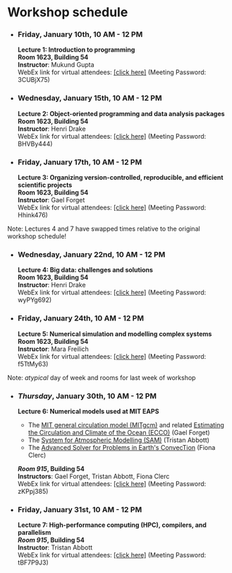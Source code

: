 # Workshop schedule

- ### Friday, January 10th, 10 AM - 12 PM
  **Lecture 1: Introduction to programming**\
  **Room 1623, Building 54**\
  **Instructor**: Mukund Gupta\
  WebEx link for virtual attendees: [[click here]](https://mit.webex.com/mit/j.php?MTID=m2655f6224c143515bb94cd016f2fb347) (Meeting Password: 3CUBjX75)

- ### Wednesday, January 15th, 10 AM - 12 PM
  **Lecture 2: Object-oriented programming and data analysis packages**\
  **Room 1623, Building 54**\
  **Instructor**: Henri Drake\
  WebEx link for virtual attendees: [[click here]](https://mit.webex.com/mit/j.php?MTID=m49365318c095978af437762284327009) (Meeting Password: BHVBy444)

- ### Friday, January 17th, 10 AM - 12 PM
  **Lecture 3: Organizing version-controlled, reproducible, and efficient scientific projects**\
  **Room 1623, Building 54**\
  **Instructor**: Gael Forget\
  WebEx link for virtual attendees: [[click here]](https://mit.webex.com/mit/j.php?MTID=m6fa8c16e83bad88a851f0737a588e5de) (Meeting Password: Hhink476)

Note: Lectures 4 and 7 have swapped times relative to the original workshop schedule!

- ### Wednesday, January 22nd, 10 AM - 12 PM
  **Lecture 4: Big data: challenges and solutions**\
  **Room 1623, Building 54**\
  **Instructor**: Henri Drake\
  WebEx link for virtual attendees: [[click here]](https://mit.webex.com/mit/j.php?MTID=m208d1333cbdc83afd9855b1650e3f3c6) (Meeting Password: wyPYg692)

- ### Friday, January 24th, 10 AM - 12 PM
  **Lecture 5: Numerical simulation and modelling complex systems**\
  **Room 1623, Building 54**\
  **Instructor**: Mara Freilich\
  WebEx link for virtual attendees: [[click here]](https://mit.webex.com/mit/j.php?MTID=m6b139ddbf381cb22017d4ef26449b35f) (Meeting Password: f5TtMy63)

Note: *atypical* day of week and rooms for last week of workshop

- ### *Thursday*, January 30th, 10 AM - 12 PM
  **Lecture 6: Numerical models used at MIT EAPS**
    - The [MIT general circulation model (MITgcm)](https://mitgcm.readthedocs.io/en/latest/) and related [Estimating the Circulation and Climate of the Ocean (ECCO)](https://ecco.jpl.nasa.gov/) (Gael Forget)
    - The [System for Atmospheric Modelling (SAM)](http://rossby.msrc.sunysb.edu/~marat/SAM.html) (Tristan Abbott)
    - The [Advanced Solver for Problems in Earth's ConvecTion](https://aspect.geodynamics.org/) (Fiona Clerc)
    
  ***Room 915*, Building 54**\
  **Instructors**: Gael Forget, Tristan Abbott, Fiona Clerc\
  WebEx link for virtual attendees: [[click here]](https://mit.webex.com/mit/j.php?MTID=m01ab61a2b92f4ae5a94429f812bb1936) (Meeting Password: zKPpj385)

- ### Friday, January 31st, 10 AM - 12 PM
  **Lecture 7: High-performance computing (HPC), compilers, and parallelism**\
  ***Room 915*, Building 54**\
  **Instructor**: Tristan Abbott\
  WebEx link for virtual attendees: [[click here]](https://mit.webex.com/mit/j.php?MTID=mcec6f62ac3eb833d76c5fddf1937f892) (Meeting Password: tBF7P9J3)
